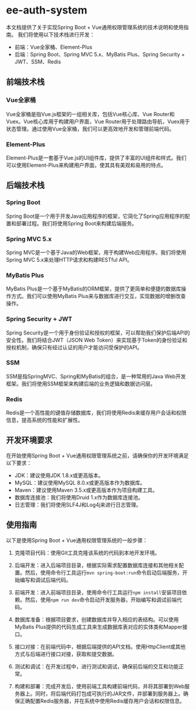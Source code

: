 # ee-auth-system

本文档提供了关于实现Spring Boot + Vue通用权限管理系统的技术说明和使用指南。
我们将使用以下技术栈进行开发：

- 前端：Vue全家桶、Element-Plus
- 后端：Spring Boot、Spring MVC 5.x、MyBatis Plus、Spring Security + JWT、SSM、Redis

## 前端技术栈

### Vue全家桶

Vue全家桶是指Vue.js框架的一组相关库，包括Vue核心库、Vue Router和Vuex。Vue核心库用于构建用户界面，Vue Router用于处理路由导航，Vuex用于状态管理。通过使用Vue全家桶，我们可以更高效地开发和管理前端代码。

### Element-Plus

Element-Plus是一套基于Vue.js的UI组件库，提供了丰富的UI组件和样式。我们可以使用Element-Plus来构建用户界面，使其具有美观和易用的特点。

## 后端技术栈

### Spring Boot

Spring Boot是一个用于开发Java应用程序的框架，它简化了Spring应用程序的配置和部署过程。我们将使用Spring Boot来构建后端服务。

### Spring MVC 5.x

Spring MVC是一个基于Java的Web框架，用于构建Web应用程序。我们将使用Spring MVC 5.x来处理HTTP请求和构建RESTful API。

### MyBatis Plus

MyBatis Plus是一个基于MyBatis的ORM框架，提供了更简单和便捷的数据库操作方式。我们可以使用MyBatis Plus来与数据库进行交互，实现数据的增删改查操作。

### Spring Security + JWT

Spring Security是一个用于身份验证和授权的框架，可以帮助我们保护后端API的安全性。我们将结合JWT（JSON Web Token）来实现基于Token的身份验证和授权机制，确保只有经过认证的用户才能访问受保护的API。

### SSM

SSM是指SpringMVC、Spring和MyBatis的组合，是一种常用的Java Web开发框架。我们将使用SSM框架来构建后端的业务逻辑和数据访问层。

### Redis

Redis是一个高性能的键值存储数据库，我们将使用Redis来缓存用户会话和权限信息，提高系统的性能和扩展性。

## 开发环境要求

在开始使用Spring Boot + Vue通用权限管理系统之前，请确保你的开发环境满足以下要求：

- JDK：建议使用JDK 1.8.x或更高版本。
- MySQL：建议使用MySQL 8.0.x或更高版本作为数据库。
- Maven：建议使用Maven 3.5.x或更高版本作为项目构建工具。
- 数据库连接池：我们将使用Druid 1.x作为数据库连接池。
- 日志管理：我们将使用SLF4J和Log4j来进行日志管理。

## 使用指南

以下是使用Spring Boot + Vue通用权限管理系统的一般步骤：

1. 克隆项目代码：使用Git工具克隆该系统的代码到本地开发环境。

2. 后端开发：进入后端项目目录，根据实际需求配置数据库连接和其他相关配置。然后，使用命令行工具运行`mvn spring-boot:run`命令启动后端服务，开始编写和调试后端代码。

3. 前端开发：进入前端项目目录，使用命令行工具运行`npm install`安装项目依赖。然后，使用`npm run dev`命令启动开发服务器，开始编写和调试前端代码。

4. 数据库准备：根据项目要求，创建数据库并导入相应的表结构。可以使用MyBatis Plus提供的代码生成工具来生成数据库表对应的实体类和Mapper接口。

5. 接口对接：在前端代码中，根据后端提供的API文档，使用HttpClient或其他方式与后端进行接口对接，获取和提交数据。

6. 测试和调试：在开发过程中，进行测试和调试，确保前后端的交互和功能正常。

7. 构建和部署：完成开发后，使用前端工具构建前端代码，并将其部署到Web服务器上。同时，将后端代码打包成可执行的JAR文件，并部署到服务器上。确保正确配置Redis服务器，并在系统中使用Redis缓存用户会话和权限信息。



